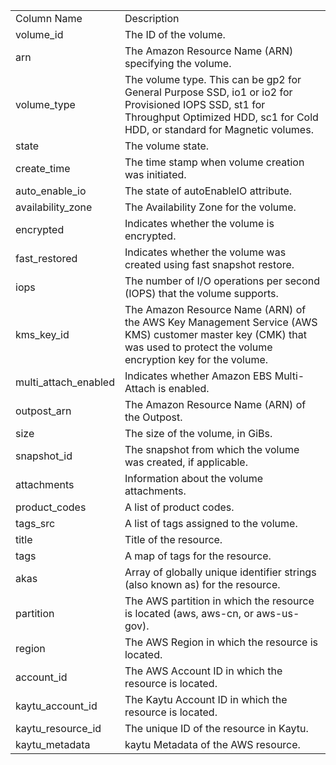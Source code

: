 <table>
	<tr><td>Column Name</td><td>Description</td></tr>
	<tr><td>volume_id</td><td>The ID of the volume.</td></tr>
	<tr><td>arn</td><td>The Amazon Resource Name (ARN) specifying the volume.</td></tr>
	<tr><td>volume_type</td><td>The volume type. This can be gp2 for General Purpose SSD, io1 or io2 for Provisioned IOPS SSD, st1 for Throughput Optimized HDD, sc1 for Cold HDD, or standard for Magnetic volumes.</td></tr>
	<tr><td>state</td><td>The volume state.</td></tr>
	<tr><td>create_time</td><td>The time stamp when volume creation was initiated.</td></tr>
	<tr><td>auto_enable_io</td><td>The state of autoEnableIO attribute.</td></tr>
	<tr><td>availability_zone</td><td>The Availability Zone for the volume.</td></tr>
	<tr><td>encrypted</td><td>Indicates whether the volume is encrypted.</td></tr>
	<tr><td>fast_restored</td><td>Indicates whether the volume was created using fast snapshot restore.</td></tr>
	<tr><td>iops</td><td>The number of I/O operations per second (IOPS) that the volume supports.</td></tr>
	<tr><td>kms_key_id</td><td>The Amazon Resource Name (ARN) of the AWS Key Management Service (AWS KMS) customer master key (CMK) that was used to protect the volume encryption key for the volume.</td></tr>
	<tr><td>multi_attach_enabled</td><td>Indicates whether Amazon EBS Multi-Attach is enabled.</td></tr>
	<tr><td>outpost_arn</td><td>The Amazon Resource Name (ARN) of the Outpost.</td></tr>
	<tr><td>size</td><td>The size of the volume, in GiBs.</td></tr>
	<tr><td>snapshot_id</td><td>The snapshot from which the volume was created, if applicable.</td></tr>
	<tr><td>attachments</td><td>Information about the volume attachments.</td></tr>
	<tr><td>product_codes</td><td>A list of product codes.</td></tr>
	<tr><td>tags_src</td><td>A list of tags assigned to the volume.</td></tr>
	<tr><td>title</td><td>Title of the resource.</td></tr>
	<tr><td>tags</td><td>A map of tags for the resource.</td></tr>
	<tr><td>akas</td><td>Array of globally unique identifier strings (also known as) for the resource.</td></tr>
	<tr><td>partition</td><td>The AWS partition in which the resource is located (aws, aws-cn, or aws-us-gov).</td></tr>
	<tr><td>region</td><td>The AWS Region in which the resource is located.</td></tr>
	<tr><td>account_id</td><td>The AWS Account ID in which the resource is located.</td></tr>
	<tr><td>kaytu_account_id</td><td>The Kaytu Account ID in which the resource is located.</td></tr>
	<tr><td>kaytu_resource_id</td><td>The unique ID of the resource in Kaytu.</td></tr>
	<tr><td>kaytu_metadata</td><td>kaytu Metadata of the AWS resource.</td></tr>
</table>